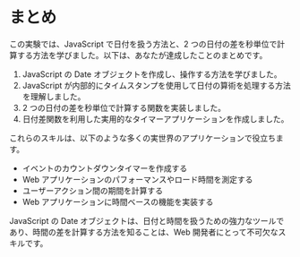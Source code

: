 # まとめ

この実験では、JavaScript で日付を扱う方法と、2 つの日付の差を秒単位で計算する方法を学びました。以下は、あなたが達成したことのまとめです。

1. JavaScript の Date オブジェクトを作成し、操作する方法を学びました。
2. JavaScript が内部的にタイムスタンプを使用して日付の算術を処理する方法を理解しました。
3. 2 つの日付の差を秒単位で計算する関数を実装しました。
4. 日付差関数を利用した実用的なタイマーアプリケーションを作成しました。

これらのスキルは、以下のような多くの実世界のアプリケーションで役立ちます。

- イベントのカウントダウンタイマーを作成する
- Web アプリケーションのパフォーマンスやロード時間を測定する
- ユーザーアクション間の期間を計算する
- Web アプリケーションに時間ベースの機能を実装する

JavaScript の Date オブジェクトは、日付と時間を扱うための強力なツールであり、時間の差を計算する方法を知ることは、Web 開発者にとって不可欠なスキルです。
